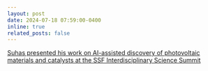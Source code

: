 ```yaml
---
layout: post
date: 2024-07-18 07:59:00-0400
inline: true
related_posts: false
---
```


[Suhas presented his work on AI-assisted discovery of photovoltaic materials and catalysts at the SSF Interdisciplinary Science Summit](https://x.com/rhodes_trust/status/1819289290511102077)